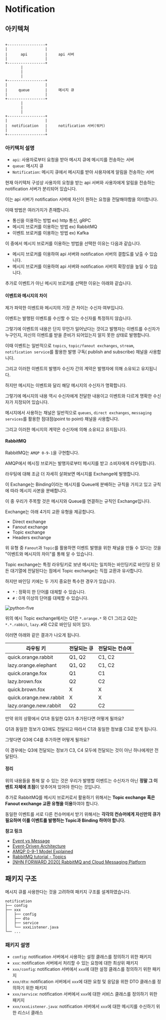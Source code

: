 # Notification

## 아키텍쳐

```plaintext

+-----------------+
|                 |
|      api        |     api 서버
|                 |
+-----------------+
       |
       |
       |
+-----------------+
|                 |
|     queue       |     메시지 큐
|                 |
+-----------------+
       |
       |
       |
+-----------------+
|                 |
|  notification   |     notification 서버(워커)
|                 |
+-----------------+

```

### 아키텍처 설명

- `api`: 사용자로부터 요청을 받아 메시지 큐에 메시지를 전송하는 서버
- `queue`: 메시지 큐
- `Notification`: 메시지 큐에서 메시지를 받아 사용자에게 알림을 전송하는 서버

현재 아키텍처 구성상 사용자의 요청을 받는 api 서버와 사용자에게 알림을 전송하는 notification 서버가 분리되어 있습니다.

이는 api 서버가 notification 서버에 자신이 원하는 요청을 전달해야함을 의미합니다.

이때 방법은 여러가지가 존재합니다.

- 통신을 이용하는 방법 ex) http 통신, gRPC
- 메시지 브로커를 이용하는 방법 ex) RabbitMQ
- 이벤트 브로커를 이용하는 방법 ex) Kafka

이 중에서 메시지 브로커를 이용하는 방법을 선택한 이유는 다음과 같습니다.

- 메시지 브로커를 이용하여 api 서버와 notification 서버의 결합도를 낮출 수 있습니다.
- 메시지 브로커를 이용하여 api 서버와 notification 서버의 확장성을 높일 수 있습니다.

추가로 이벤트가 아닌 메시지 브로커를 선택한 이유는 아래와 같습니다.

#### 이벤트와 메시지의 차이

제가 파악한 이벤트와 메시지의 가장 큰 차이는 수신자 여부입니다.

이벤트는 발행된 이벤트를 수신할 수 있는 수신자를 특정하지 않습니다.

그렇기에 이벤트의 내용은 단지 무언가 일어났다는 것이고 발행자는 이벤트를 수신자가 누구인지, 자신의 이벤트를 받을 준비가 되어있는지 알지 못한 상태로 발행합니다.

이때 이벤트는 일반적으로 `topics`, `topic/fanout exchanges`, `stream`, `notification service`를 활용한 발행 구독(
publish and subscribe) 채널을 사용합니다.

그리고 이러한 이벤트의 발행자 수신자 간의 계약은 발행자에 의해 소유되고 유지됩니다.

하지만 메시지는 이벤트와 달리 해당 메시지의 수신자가 명확합니다.

그렇기에 메시지의 내용 역시 수신자에게 전달한 내용이고 이벤트와 다르게 명확한 수신자가 지정되어 있습니다.

메시지에서 사용하는 채널은 일반적으로 `queues`, `direct exchanges`, `messaging services`를 활용한 점대점(point to point) 채널을
사용합니다.

그리고 이러한 메시지의 계약은 수신자에 의해 소유되고 유지됩니다.

#### RabbitMQ

RabbitMQ는 `AMQP 0-9-1`을 구현합니다.

AMQP에서 메시징 브로커는 발행자로부터 메시지를 받고 소비자에게 라우팅합니다.

라우팅에 대해 조금 더 자세히 살펴보면 메시지를 Exchange에 발행합니다.

이 Exchange는 Binding이라는 메시지를 Queue에 분배하는 규칙을 가지고 있고 규칙에 따라 메시지 사본을 분배합니다.

이 중 우리가 주목할 것은 메시지와 Queue를 연결하는 규칙인 Exchange입니다.

Exchange는 아래 4가지 교환 유형을 제공합니다.

- Direct exchange
- Fanout exchange
- Topic exchange
- Headers exchange

위 유형 중 `Fanout`과 `Topic`를 활용하면 이벤트 발행을 위한 채널을 만들 수 있다는 것을 "이벤트와 메시지의 차이"를 통해 알 수 있습니다.

Topic exchange는 특정 라우팅키로 보낸 메시지는 일치하는 바인딩키로 바인딩 된 모든 대기열에 전달된다는 점에서 Topic exchange는 직접 교환과 유사합니다.

하지만 바인딩 키에는 두 가지 중요한 특수한 경우가 있습니다.

- `*` : 정확히 한 단어를 대체할 수 있습니다.
- `#` : 0개 이상의 단어를 대체할 수 있습니다.

![python-five](https://www.rabbitmq.com/img/tutorials/python-five.png)

위의 예시 Topic exchange에서는 Q1은 `*.orange.*` 와 C1 그리고 Q2는 `*.*.rabbit`, `lazy.#`와 C2로 바인딩 되어 있다.

이러면 아래와 같은 결과가 나오게 됩니다.

| 라우팅 키                   | 전달되는 큐 | 전달되는 컨슈며 |
|-------------------------|--------|----------|
| quick.orange.rabbit     | Q1, Q2 | C1, C2   |
| lazy.orange.elephant    | Q1, Q2 | C1, C2   |
| quick.orange.fox        | Q1     | C1       |
| lazy.brown.fox          | Q2     | C2       |
| quick.brown.fox         | X      | X        |
| quick.orange.new.rabbit | X      | X        |
| lazy.orange.new.rabbit  | Q2     | C2       |

만약 위의 상황에서 Q1과 동일한 Q3가 추가된다면 어떻게 될까요?

Q1과 동일한 정보가 Q3에도 전달되고 따라서 C1과 동일한 정보를 C3로 받게 됩니다.

그렇다면 Q3에 C4를 추가하면 어떻게 될까요?

이 경우에는 Q3에 전달되는 정보가 C3, C4 모두에 전달되는 것이 아닌 하나에게만 전달된다.

#### 정리

위의 내용들을 통해 알 수 있는 것은 우리가 발행할 이벤트는 수신자가 아닌 **정말 그 이벤트 자체에 초점**이 맞추어져 있어야 한다는 것입니다.

추가로 RabbitMQ를 메시지 브로커로서 활용하기 위해서는 **Topic exchange 혹은 Fanout exchange 교환 유형을 이용**하여야 합니다.

동일한 이벤트를 서로 다른 컨슈머에서 받기 위해서는 **각각의 컨슈머에게 자신만의 큐가 필요하며 이를 이벤트를 발행하는 Topic과 Binding 하여야 합니다.**

**참고 링크**

- [Event vs Message](https://youtu.be/ziuzxxqjgtA?si=7O7aVD0ifQQTUOOQ)
- [Event-Driven Architecture](https://www.eventstore.com/event-driven-architecture)
- [AMQP 0-9-1 Model Explained](https://www.rabbitmq.com/tutorials/amqp-concepts.html)
- [RabbitMQ tutorial - Topics](https://www.rabbitmq.com/tutorials/tutorial-five-spring-amqp.html)
- [[NHN FORWARD 2020] RabbitMQ and Cloud Messaging Platform](https://www.youtube.com/watch?v=SmE_k8lqfRQ&t=755s)

## 패키지 구조

메시지 큐를 사용한다는 것을 고려하여 패키지 구조를 설계하였습니다.

```
notification
├── config
├── xxx
│   ├── config
│   ├── dto
│   ├── service
│   └── xxxListener.java
└── ...
```

### 패키지 설명

- `config`: notification 서버에서 사용하는 설정 클래스를 정의하기 위한 패키지
- `xxx`: notification 서버에서 처리할 수 있는 요청에 대한 최상위 패키지
- `xxx/config`: notification 서버에서 `xxx`에 대한 설정 클래스를 정의하기 위한 패키지
- `xxx/dto`: notification 서버에서 `xxx`에 대한 요청 및 응답을 위한 DTO 클래스를 정의하기 위한 패키지
- `xxx/service`: notification 서버에서 `xxx`에 대한 서비스 클래스를 정의하기 위한 패키지
- `xxx/xxxListener.java`: notification 서버에서 `xxx`에 대한 메시지를 수신하기 위한 리스너 클래스
